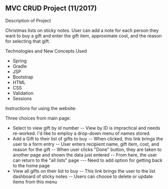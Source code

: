 ## MVC CRUD Project (11/2017)

Description of Project

Christmas lists on sticky notes. User can add a note for each person they want to buy a gift and enter the gift item, approximate cost, and the reason for selecting that gift. 

Technologies and New Concepts Used
- Spring
- Gradle
- JSP
- Bootstrap
- HTML
- CSS
- Validation
- Sessions

Instructions for using the website:

Three choices from main page:
- Select to view gift by id number 
	-- View by ID is impractical and needs re-worked. I'd like to employ a drop-down menu of names stored.
- Add a Gift to their list of gifts to buy
	-- When clicked, this link brings the user to a form entry
	-- User enters recipient name, gift item, cost, and reason for the gift
	-- When user clicks "Done" button, they are taken to another page and shown the data just entered
	-- From here, the user can return to the "all lists" page
		--- Need to add option for getting back to the home page	
- View all gifts on their list to buy
	-- This link brings the user to the list dashboard of sticky notes
	-- Users can choose to delete or update items from this menu 





